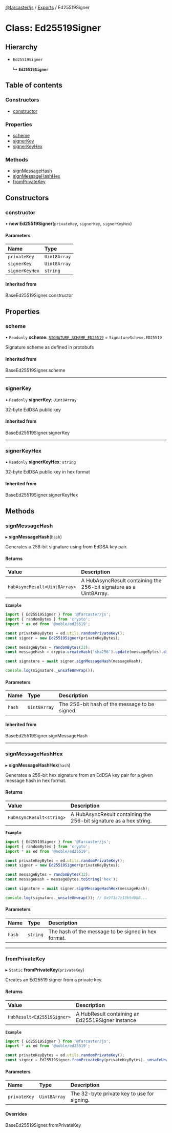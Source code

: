 [@farcaster/js](../README.md) / [Exports](../modules.md) / Ed25519Signer

# Class: Ed25519Signer

## Hierarchy

- `Ed25519Signer`

  ↳ **`Ed25519Signer`**

## Table of contents

### Constructors

- [constructor](Ed25519Signer.md#constructor)

### Properties

- [scheme](Ed25519Signer.md#scheme)
- [signerKey](Ed25519Signer.md#signerkey)
- [signerKeyHex](Ed25519Signer.md#signerkeyhex)

### Methods

- [signMessageHash](Ed25519Signer.md#signmessagehash)
- [signMessageHashHex](Ed25519Signer.md#signmessagehashhex)
- [fromPrivateKey](Ed25519Signer.md#fromprivatekey)

## Constructors

### constructor

• **new Ed25519Signer**(`privateKey`, `signerKey`, `signerKeyHex`)

#### Parameters

| Name           | Type         |
| :------------- | :----------- |
| `privateKey`   | `Uint8Array` |
| `signerKey`    | `Uint8Array` |
| `signerKeyHex` | `string`     |

#### Inherited from

BaseEd25519Signer.constructor

## Properties

### scheme

• `Readonly` **scheme**: [`SIGNATURE_SCHEME_ED25519`](../enums/protobufs.SignatureScheme.md#signature_scheme_ed25519) = `SignatureScheme.ED25519`

Signature scheme as defined in protobufs

#### Inherited from

BaseEd25519Signer.scheme

---

### signerKey

• `Readonly` **signerKey**: `Uint8Array`

32-byte EdDSA public key

#### Inherited from

BaseEd25519Signer.signerKey

---

### signerKeyHex

• `Readonly` **signerKeyHex**: `string`

32-byte EdDSA public key in hex format

#### Inherited from

BaseEd25519Signer.signerKeyHex

## Methods

### signMessageHash

▸ **signMessageHash**(`hash`)

Generates a 256-bit signature using from EdDSA key pair.

#### Returns

| Value                        | Description                                                        |
| :--------------------------- | :----------------------------------------------------------------- |
| `HubAsyncResult<Uint8Array>` | A HubAsyncResult containing the 256-bit signature as a Uint8Array. |

**`Example`**

```typescript
import { Ed25519Signer } from '@farcaster/js';
import { randomBytes } from 'crypto';
import * as ed from '@noble/ed25519';

const privateKeyBytes = ed.utils.randomPrivateKey();
const signer = new Ed25519Signer(privateKeyBytes);

const messageBytes = randomBytes(32);
const messageHash = crypto.createHash('sha256').update(messageBytes).digest();

const signature = await signer.signMessageHash(messageHash);

console.log(signature._unsafeUnwrap());
```

#### Parameters

| Name   | Type         | Description                                   |
| :----- | :----------- | :-------------------------------------------- |
| `hash` | `Uint8Array` | The 256-bit hash of the message to be signed. |

#### Inherited from

BaseEd25519Signer.signMessageHash

---

### signMessageHashHex

▸ **signMessageHashHex**(`hash`)

Generates a 256-bit hex signature from an EdDSA key pair for a given message hash in hex format.

#### Returns

| Value                    | Description                                                        |
| :----------------------- | :----------------------------------------------------------------- |
| `HubAsyncResult<string>` | A HubAsyncResult containing the 256-bit signature as a hex string. |

**`Example`**

```typescript
import { Ed25519Signer } from '@farcaster/js';
import { randomBytes } from 'crypto';
import * as ed from '@noble/ed25519';

const privateKeyBytes = ed.utils.randomPrivateKey();
const signer = new Ed25519Signer(privateKeyBytes);

const messageBytes = randomBytes(32);
const messageHash = messageBytes.toString('hex');

const signature = await signer.signMessageHashHex(messageHash);

console.log(signature._unsafeUnwrap()); // 0x9f1c7e13b9d0b8...
```

#### Parameters

| Name   | Type     | Description                                         |
| :----- | :------- | :-------------------------------------------------- |
| `hash` | `string` | The hash of the message to be signed in hex format. |

---

### fromPrivateKey

▸ `Static` **fromPrivateKey**(`privateKey`)

Creates an Ed25519 signer from a private key.

#### Returns

| Value                      | Description                                      |
| :------------------------- | :----------------------------------------------- |
| `HubResult<Ed25519Signer>` | A HubResult containing an Ed25519Signer instance |

**`Example`**

```typescript
import { Ed25519Signer } from '@farcaster/js';
import * as ed from '@noble/ed25519';

const privateKeyBytes = ed.utils.randomPrivateKey();
const signer = Ed25519Signer.fromPrivateKey(privateKeyBytes)._unsafeUnwrap();
```

#### Parameters

| Name         | Type         | Description                                 |
| :----------- | :----------- | :------------------------------------------ |
| `privateKey` | `Uint8Array` | The 32-byte private key to use for signing. |

#### Overrides

BaseEd25519Signer.fromPrivateKey
